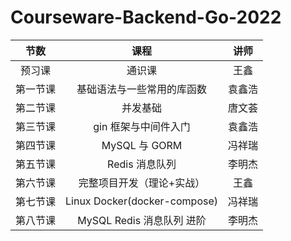 # Courseware-Backend-Go-2022

|  节数  |      课程       |  讲师  |
|:----:|:-------------:|:----:|
| 预习课  |      通识课      |  王鑫  |
| 第一节课 | 基础语法与一些常用的库函数 | 袁鑫浩  |
| 第二节课 |     并发基础      | 唐文荟  |
| 第三节课 |     gin 框架与中间件入门    | 袁鑫浩  |
| 第四节课 |  MySQL 与 GORM   | 冯祥瑞  |
| 第五节课 |           Redis 消息队列          | 李明杰 |
| 第六节课 |   完整项目开发（理论+实战）  |  王鑫  |
| 第七节课 | Linux Docker(docker-compose)  | 冯祥瑞 |
| 第八节课 |      MySQL Redis 消息队列 进阶           | 李明杰 |
